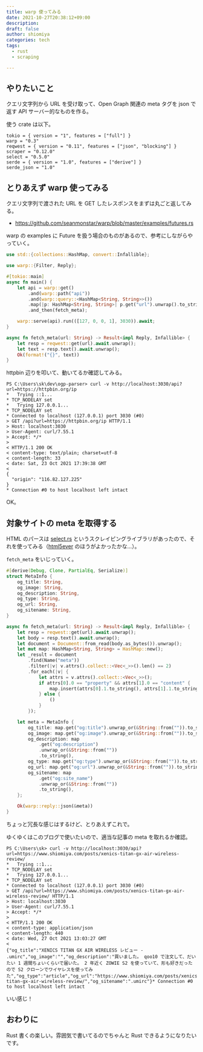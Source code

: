 ```yaml
---
title: warp 使ってみる
date: 2021-10-27T20:38:12+09:00
description:
draft: false
author: shiomiya
categories: tech
tags:
  - rust
  - scraping

---
```


## やりたいこと

クエリ文字列から URL を受け取って、Open Graph 関連の meta タグを json で返す API サーバー的なものを作る。

使う crate は以下。

```
tokio = { version = "1", features = ["full"] }
warp = "0.3"
reqwest = { version = "0.11", features = ["json", "blocking"] }
scraper = "0.12.0"
select = "0.5.0"
serde = { version = "1.0", features = ["derive"] }
serde_json = "1.0"
```

## とりあえず warp 使ってみる

クエリ文字列で渡された URL を GET したレスポンスをまずは丸ごと返してみる。

- https://github.com/seanmonstar/warp/blob/master/examples/futures.rs

warp の examples に Future を扱う場合のものがあるので、参考にしながらやっていく。

```rust
use std::{collections::HashMap, convert::Infallible};

use warp::{Filter, Reply};

#[tokio::main]
async fn main() {
    let api = warp::get()
        .and(warp::path("api"))
        .and(warp::query::<HashMap<String, String>>())
        .map(|p: HashMap<String, String>| p.get("url").unwrap().to_string())
        .and_then(fetch_meta);

    warp::serve(api).run(([127, 0, 0, 1], 3030)).await;
}

async fn fetch_meta(url: String) -> Result<impl Reply, Infallible> {
    let resp = reqwest::get(url).await.unwrap();
    let text = resp.text().await.unwrap();
    Ok(format!("{}", text))
}
```

httpbin 辺りを叩いて、動いてるか確認してみる。

```
PS C:\Users\sk\dev\ogp-parser> curl -v http://localhost:3030/api?url=https://httpbin.org/ip
*   Trying ::1...
* TCP_NODELAY set
*   Trying 127.0.0.1...
* TCP_NODELAY set
* Connected to localhost (127.0.0.1) port 3030 (#0)
> GET /api?url=https://httpbin.org/ip HTTP/1.1
> Host: localhost:3030
> User-Agent: curl/7.55.1
> Accept: */*
>
< HTTP/1.1 200 OK
< content-type: text/plain; charset=utf-8
< content-length: 33
< date: Sat, 23 Oct 2021 17:39:38 GMT
<
{
  "origin": "116.82.127.225"
}
* Connection #0 to host localhost left intact
```

OK。

## 対象サイトの meta を取得する

HTML のパースは [select.rs](https://github.com/utkarshkukreti/select.rs) というスクレイピングライブラリがあったので、それを使ってみる（[html5ever](https://github.com/servo/html5ever) のほうがよかったかな...）。

`fetch_meta` をいじっていく。

```rust
#[derive(Debug, Clone, PartialEq, Serialize)]
struct MetaInfo {
    og_title: String,
    og_image: String,
    og_description: String,
    og_type: String,
    og_url: String,
    og_sitename: String,
}

async fn fetch_meta(url: String) -> Result<impl Reply, Infallible> {
    let resp = reqwest::get(url).await.unwrap();
    let body = resp.text().await.unwrap();
    let document = Document::from_read(body.as_bytes()).unwrap();
    let mut map: HashMap<String, String> = HashMap::new();
    let _result = document
        .find(Name("meta"))
        .filter(|v| v.attrs().collect::<Vec<_>>().len() == 2)
        .for_each(|v| {
            let attrs = v.attrs().collect::<Vec<_>>();
            if attrs[0].0 == "property" && attrs[1].0 == "content" {
                map.insert(attrs[0].1.to_string(), attrs[1].1.to_string());
            } else {
                ()
            }
        });

    let meta = MetaInfo {
        og_title: map.get("og:title").unwrap_or(&String::from("")).to_string(),
        og_image: map.get("og:image").unwrap_or(&String::from("")).to_string(),
        og_description: map
            .get("og:description")
            .unwrap_or(&String::from(""))
            .to_string(),
        og_type: map.get("og:type").unwrap_or(&String::from("")).to_string(),
        og_url: map.get("og:url").unwrap_or(&String::from("")).to_string(),
        og_sitename: map
            .get("og:site_name")
            .unwrap_or(&String::from(""))
            .to_string(),
    };

    Ok(warp::reply::json(&meta))
}
```

ちょっと冗長な感じはするけど、とりあえずこれで。

ゆくゆくはこのブログで使いたいので、適当な記事の meta を取れるか確認。

```
PS C:\Users\sk> curl -v http://localhost:3030/api?url=https://www.shiomiya.com/posts/xenics-titan-gx-air-wireless-review/
*   Trying ::1...
* TCP_NODELAY set
*   Trying 127.0.0.1...
* TCP_NODELAY set
* Connected to localhost (127.0.0.1) port 3030 (#0)
> GET /api?url=https://www.shiomiya.com/posts/xenics-titan-gx-air-wireless-review/ HTTP/1.1
> Host: localhost:3030
> User-Agent: curl/7.55.1
> Accept: */*
>
< HTTP/1.1 200 OK
< content-type: application/json
< content-length: 440
< date: Wed, 27 Oct 2021 13:03:27 GMT
<
{"og_title":"XENICS TITAN GX AIR WIRELESS レビュー - .umirc","og_image":"","og_description":"買いました。 qoo10 で注文して、だいたい 1 週間ちょいくらいで届いた。 2 年近く ZOWIE S2 を使っていて、形も好きだったので S2 クローンでワイヤレスを使ってみた","og_type":"article","og_url":"https://www.shiomiya.com/posts/xenics-titan-gx-air-wireless-review/","og_sitename":".umirc"}* Connection #0 to host localhost left intact
```

いい感じ！

## おわりに

Rust 書くの楽しい。雰囲気で書いてるのでちゃんと Rust できるようになりたいです。